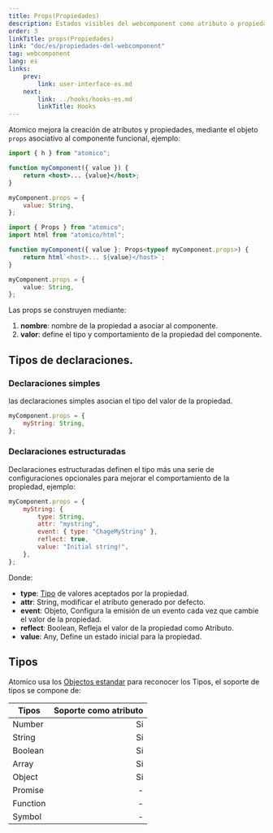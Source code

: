 ```yaml
---
title: Props(Propiedades)
description: Estados visibles del webcomponent como atributo o propiedad.
order: 3
linkTitle: props(Propiedades)
link: "doc/es/propiedades-del-webcomponent"
tag: webcomponent
lang: es
links:
    prev:
        link: user-interface-es.md
    next:
        link: ../hooks/hooks-es.md
        linkTitle: Hooks
---
```


Atomico mejora la creación de atributos y propiedades, mediante el objeto `props` asociativo al componente funcional, ejemplo:

<doc-tabs auto-height tabs="JSX, TS">

```jsx
import { h } from "atomico";

function myComponent({ value }) {
    return <host>... {value}</host>;
}

myComponent.props = {
    value: String,
};
```

```ts
import { Props } from "atomico";
import html from "atomico/html";

function myComponent({ value }: Props<typeof myComponent.props>) {
    return html`<host>... ${value}</host>`;
}

myComponent.props = {
    value: String,
};
```

</doc-tabs>

Las props se construyen mediante:

1. **nombre**: nombre de la propiedad a asociar al componente.
2. **valor**: define el tipo y comportamiento de la propiedad del componente.

## Tipos de declaraciones.

### Declaraciones simples

las declaraciones simples asocian el tipo del valor de la propiedad.

```js
myComponent.props = {
    myString: String,
};
```

### Declaraciones estructuradas

Declaraciones estructuradas definen el tipo más una serie de configuraciones opcionales para mejorar el comportamiento de la propiedad, ejemplo:

```js
myComponent.props = {
    myString: {
        type: String,
        attr: "mystring",
        event: { type: "ChageMyString" },
        reflect: true,
        value: "Initial string!",
    },
};
```

Donde:

-   **type**: [Tipo](#tipos) de valores aceptados por la propiedad.
-   **attr**: String, modificar el atributo generado por defecto.
-   **event**: Objeto, Configura la emisión de un evento cada vez que cambie el valor de la propiedad.
-   **reflect**: Boolean, Refleja el valor de la propiedad como Atributo.
-   **value**: Any, Define un estado inicial para la propiedad.

## Tipos

Atomico usa los [Objectos estandar](https://developer.mozilla.org/en-US/docs/Web/JavaScript/Reference/Global_Objects) para reconocer los Tipos, el soporte de tipos se compone de:

| Tipos    | Soporte como atributo |
| -------- | --------------------: |
| Number   |                    Si |
| String   |                    Si |
| Boolean  |                    Si |
| Array    |                    Si |
| Object   |                    Si |
| Promise  |                     - |
| Function |                     - |
| Symbol   |                     - |
